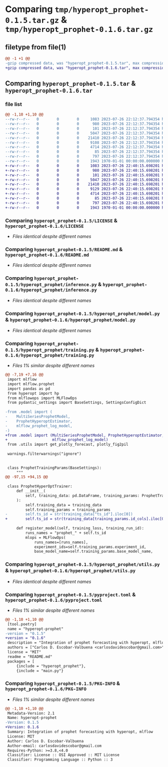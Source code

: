# Comparing `tmp/hyperopt_prophet-0.1.5.tar.gz` & `tmp/hyperopt_prophet-0.1.6.tar.gz`

## filetype from file(1)

```diff
@@ -1 +1 @@
-gzip compressed data, was "hyperopt_prophet-0.1.5.tar", max compression
+gzip compressed data, was "hyperopt_prophet-0.1.6.tar", max compression
```

## Comparing `hyperopt_prophet-0.1.5.tar` & `hyperopt_prophet-0.1.6.tar`

### file list

```diff
@@ -1,10 +1,10 @@
--rw-r--r--   0        0        0     1083 2023-07-26 22:12:37.794354 hyperopt_prophet-0.1.5/LICENSE
--rw-r--r--   0        0        0      980 2023-07-26 22:12:37.794354 hyperopt_prophet-0.1.5/README.md
--rw-r--r--   0        0        0      101 2023-07-26 22:12:37.794354 hyperopt_prophet-0.1.5/hyperopt_prophet/__init__.py
--rw-r--r--   0        0        0     5047 2023-07-26 22:12:37.794354 hyperopt_prophet-0.1.5/hyperopt_prophet/inference.py
--rw-r--r--   0        0        0    21410 2023-07-26 22:12:37.794354 hyperopt_prophet-0.1.5/hyperopt_prophet/model.py
--rw-r--r--   0        0        0     9108 2023-07-26 22:12:37.794354 hyperopt_prophet-0.1.5/hyperopt_prophet/training.py
--rw-r--r--   0        0        0     4714 2023-07-26 22:12:37.794354 hyperopt_prophet-0.1.5/hyperopt_prophet/utils.py
--rw-r--r--   0        0        0       85 2023-07-26 22:12:37.794354 hyperopt_prophet-0.1.5/main.py
--rw-r--r--   0        0        0      797 2023-07-26 22:12:37.794354 hyperopt_prophet-0.1.5/pyproject.toml
--rw-r--r--   0        0        0     1943 1970-01-01 00:00:00.000000 hyperopt_prophet-0.1.5/PKG-INFO
+-rw-r--r--   0        0        0     1083 2023-07-26 22:40:15.698201 hyperopt_prophet-0.1.6/LICENSE
+-rw-r--r--   0        0        0      980 2023-07-26 22:40:15.698201 hyperopt_prophet-0.1.6/README.md
+-rw-r--r--   0        0        0      101 2023-07-26 22:40:15.698201 hyperopt_prophet-0.1.6/hyperopt_prophet/__init__.py
+-rw-r--r--   0        0        0     5047 2023-07-26 22:40:15.698201 hyperopt_prophet-0.1.6/hyperopt_prophet/inference.py
+-rw-r--r--   0        0        0    21410 2023-07-26 22:40:15.698201 hyperopt_prophet-0.1.6/hyperopt_prophet/model.py
+-rw-r--r--   0        0        0     9129 2023-07-26 22:40:15.698201 hyperopt_prophet-0.1.6/hyperopt_prophet/training.py
+-rw-r--r--   0        0        0     4714 2023-07-26 22:40:15.698201 hyperopt_prophet-0.1.6/hyperopt_prophet/utils.py
+-rw-r--r--   0        0        0       85 2023-07-26 22:40:15.698201 hyperopt_prophet-0.1.6/main.py
+-rw-r--r--   0        0        0      797 2023-07-26 22:40:15.698201 hyperopt_prophet-0.1.6/pyproject.toml
+-rw-r--r--   0        0        0     1943 1970-01-01 00:00:00.000000 hyperopt_prophet-0.1.6/PKG-INFO
```

### Comparing `hyperopt_prophet-0.1.5/LICENSE` & `hyperopt_prophet-0.1.6/LICENSE`

 * *Files identical despite different names*

### Comparing `hyperopt_prophet-0.1.5/README.md` & `hyperopt_prophet-0.1.6/README.md`

 * *Files identical despite different names*

### Comparing `hyperopt_prophet-0.1.5/hyperopt_prophet/inference.py` & `hyperopt_prophet-0.1.6/hyperopt_prophet/inference.py`

 * *Files identical despite different names*

### Comparing `hyperopt_prophet-0.1.5/hyperopt_prophet/model.py` & `hyperopt_prophet-0.1.6/hyperopt_prophet/model.py`

 * *Files identical despite different names*

### Comparing `hyperopt_prophet-0.1.5/hyperopt_prophet/training.py` & `hyperopt_prophet-0.1.6/hyperopt_prophet/training.py`

 * *Files 1% similar despite different names*

```diff
@@ -7,19 +7,16 @@
 import mlflow
 import mlflow.prophet
 import pandas as pd
 from hyperopt import hp
 from mlflowops import MLFlowOps
 from pydantic_settings import BaseSettings, SettingsConfigDict
 
-from .model import (
-    MultiSeriesProphetModel,
-    ProphetHyperoptEstimator,
-    mlflow_prophet_log_model,
-)
+from .model import (MultiSeriesProphetModel, ProphetHyperoptEstimator,
+                    mlflow_prophet_log_model)
 from .utils import get_plotly_forecast, plotly_fig2pil
 
 warnings.filterwarnings("ignore")
 
 
 class ProphetTrainingParams(BaseSettings):
     """
@@ -97,15 +94,15 @@
 
 class ProphetHyperOptTrainer:
     def __init__(
         self, training_data: pd.DataFrame, training_params: ProphetTrainingParams
     ):
         self.training_data = training_data
         self.training_params = training_params
-        self.ts_id = str(training_data["ts_id"].iloc[0])
+        self.ts_id = str(training_data[training_params.id_cols].iloc[0])
 
     def register_model(self, training_loss, training_run_id):
         runs_names = "prophet_" + self.ts_id
         mlops = MLFlowOps(
             runs_names=[runs_names],
             experiment_ids=self.training_params.experiment_id,
             base_model_name=self.training_params.base_model_name,
```

### Comparing `hyperopt_prophet-0.1.5/hyperopt_prophet/utils.py` & `hyperopt_prophet-0.1.6/hyperopt_prophet/utils.py`

 * *Files identical despite different names*

### Comparing `hyperopt_prophet-0.1.5/pyproject.toml` & `hyperopt_prophet-0.1.6/pyproject.toml`

 * *Files 1% similar despite different names*

```diff
@@ -1,10 +1,10 @@
 [tool.poetry]
 name = "hyperopt-prophet"
-version = "0.1.5"
+version = "0.1.6"
 description = "Integration of prophet forecasting with hyperopt, mlflow"
 authors = ["Carlos D. Escobar-Valbuena <carlosdavidescobar@gmail.com>"]
 license = "MIT"
 readme = "README.md"
 packages = [
     {include = "hyperopt_prophet"},
     {include = "main.py"}
```

### Comparing `hyperopt_prophet-0.1.5/PKG-INFO` & `hyperopt_prophet-0.1.6/PKG-INFO`

 * *Files 1% similar despite different names*

```diff
@@ -1,10 +1,10 @@
 Metadata-Version: 2.1
 Name: hyperopt-prophet
-Version: 0.1.5
+Version: 0.1.6
 Summary: Integration of prophet forecasting with hyperopt, mlflow
 License: MIT
 Author: Carlos D. Escobar-Valbuena
 Author-email: carlosdavidescobar@gmail.com
 Requires-Python: >=3.8,<4.0
 Classifier: License :: OSI Approved :: MIT License
 Classifier: Programming Language :: Python :: 3
```

